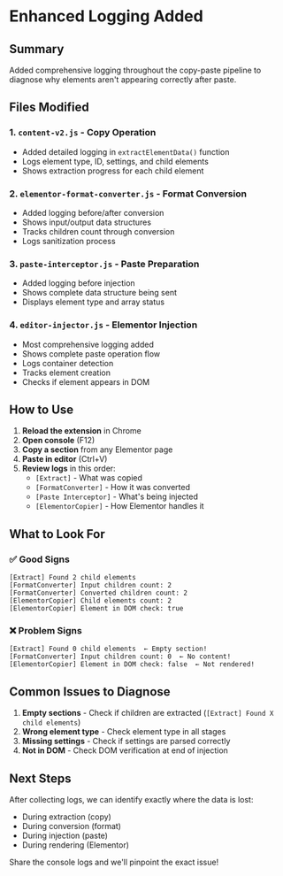 # Enhanced Logging Added

## Summary
Added comprehensive logging throughout the copy-paste pipeline to diagnose why elements aren't appearing correctly after paste.

## Files Modified

### 1. `content-v2.js` - Copy Operation
- Added detailed logging in `extractElementData()` function
- Logs element type, ID, settings, and child elements
- Shows extraction progress for each child element

### 2. `elementor-format-converter.js` - Format Conversion
- Added logging before/after conversion
- Shows input/output data structures
- Tracks children count through conversion
- Logs sanitization process

### 3. `paste-interceptor.js` - Paste Preparation
- Added logging before injection
- Shows complete data structure being sent
- Displays element type and array status

### 4. `editor-injector.js` - Elementor Injection
- Most comprehensive logging added
- Shows complete paste operation flow
- Logs container detection
- Tracks element creation
- Checks if element appears in DOM

## How to Use

1. **Reload the extension** in Chrome
2. **Open console** (F12)
3. **Copy a section** from any Elementor page
4. **Paste in editor** (Ctrl+V)
5. **Review logs** in this order:
   - `[Extract]` - What was copied
   - `[FormatConverter]` - How it was converted  
   - `[Paste Interceptor]` - What's being injected
   - `[ElementorCopier]` - How Elementor handles it

## What to Look For

### ✅ Good Signs
```
[Extract] Found 2 child elements
[FormatConverter] Input children count: 2
[FormatConverter] Converted children count: 2
[ElementorCopier] Child elements count: 2
[ElementorCopier] Element in DOM check: true
```

### ❌ Problem Signs
```
[Extract] Found 0 child elements  ← Empty section!
[FormatConverter] Input children count: 0  ← No content!
[ElementorCopier] Element in DOM check: false  ← Not rendered!
```

## Common Issues to Diagnose

1. **Empty sections** - Check if children are extracted (`[Extract] Found X child elements`)
2. **Wrong element type** - Check element type in all stages
3. **Missing settings** - Check if settings are parsed correctly
4. **Not in DOM** - Check DOM verification at end of injection

## Next Steps

After collecting logs, we can identify exactly where the data is lost:
- During extraction (copy)
- During conversion (format)
- During injection (paste)
- During rendering (Elementor)

Share the console logs and we'll pinpoint the exact issue!
